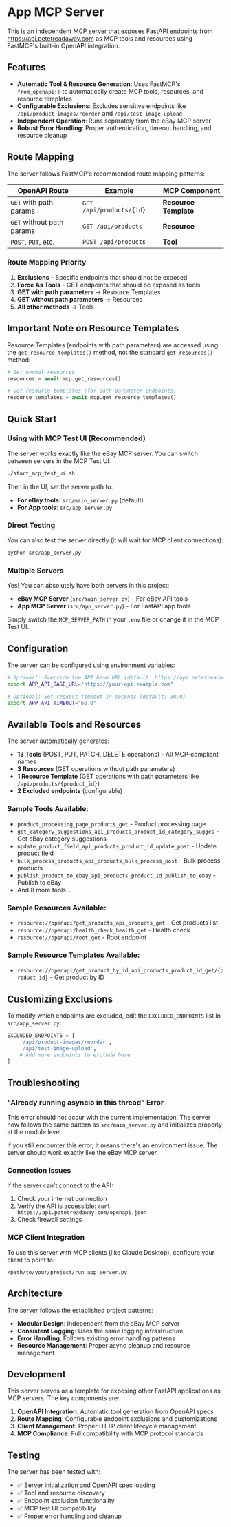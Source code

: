 # App MCP Server

This is an independent MCP server that exposes FastAPI endpoints from https://api.petetreadaway.com as MCP tools and resources using FastMCP's built-in OpenAPI integration.

## Features

- **Automatic Tool & Resource Generation**: Uses FastMCP's `from_openapi()` to automatically create MCP tools, resources, and resource templates
- **Configurable Exclusions**: Excludes sensitive endpoints like `/api/product-images/reorder` and `/api/test-image-upload`
- **Independent Operation**: Runs separately from the eBay MCP server
- **Robust Error Handling**: Proper authentication, timeout handling, and resource cleanup

## Route Mapping

The server follows FastMCP's recommended route mapping patterns:

| OpenAPI Route | Example | MCP Component |
|---------------|---------|---------------|
| `GET` with path params | `GET /api/products/{id}` | **Resource Template** |
| `GET` without path params | `GET /api/products` | **Resource** |
| `POST`, `PUT`, etc. | `POST /api/products` | **Tool** |

### Route Mapping Priority

1. **Exclusions** - Specific endpoints that should not be exposed
2. **Force As Tools** - GET endpoints that should be exposed as tools
3. **GET with path parameters** → Resource Templates
4. **GET without path parameters** → Resources
5. **All other methods** → Tools

## Important Note on Resource Templates

Resource Templates (endpoints with path parameters) are accessed using the `get_resource_templates()` method, not the standard `get_resources()` method:

```python
# Get normal resources
resources = await mcp.get_resources()

# Get resource templates (for path parameter endpoints)
resource_templates = await mcp.get_resource_templates()
```

## Quick Start

### Using with MCP Test UI (Recommended)

The server works exactly like the eBay MCP server. You can switch between servers in the MCP Test UI:

```bash
./start_mcp_test_ui.sh
```

Then in the UI, set the server path to:
- **For eBay tools**: `src/main_server.py` (default)
- **For App tools**: `src/app_server.py`

### Direct Testing

You can also test the server directly (it will wait for MCP client connections):

```bash
python src/app_server.py
```

### Multiple Servers

Yes! You can absolutely have both servers in this project:
- **eBay MCP Server** (`src/main_server.py`) - For eBay API tools
- **App MCP Server** (`src/app_server.py`) - For FastAPI app tools

Simply switch the `MCP_SERVER_PATH` in your `.env` file or change it in the MCP Test UI.

## Configuration

The server can be configured using environment variables:

```bash
# Optional: Override the API base URL (default: https://api.petetreadaway.com)
export APP_API_BASE_URL="https://your-api.example.com"

# Optional: Set request timeout in seconds (default: 30.0)
export APP_API_TIMEOUT="60.0"
```

## Available Tools and Resources

The server automatically generates:

- **13 Tools** (POST, PUT, PATCH, DELETE operations) - All MCP-compliant names
- **3 Resources** (GET operations without path parameters)
- **1 Resource Template** (GET operations with path parameters like `/api/products/{product_id}`)
- **2 Excluded endpoints** (configurable)

### Sample Tools Available:

- `product_processing_page_products_get` - Product processing page
- `get_category_suggestions_api_products_product_id_category_sugges` - Get eBay category suggestions
- `update_product_field_api_products_product_id_update_post` - Update product field
- `bulk_process_products_api_products_bulk_process_post` - Bulk process products
- `publish_product_to_ebay_api_products_product_id_publish_to_ebay` - Publish to eBay
- And 8 more tools...

### Sample Resources Available:

- `resource://openapi/get_products_api_products_get` - Get products list
- `resource://openapi/health_check_health_get` - Health check
- `resource://openapi/root_get` - Root endpoint

### Sample Resource Templates Available:

- `resource://openapi/get_product_by_id_api_products_product_id_get/{product_id}` - Get product by ID

## Customizing Exclusions

To modify which endpoints are excluded, edit the `EXCLUDED_ENDPOINTS` list in `src/app_server.py`:

```python
EXCLUDED_ENDPOINTS = [
    '/api/product-images/reorder',
    '/api/test-image-upload',
    # Add more endpoints to exclude here
]
```

## Troubleshooting

### "Already running asyncio in this thread" Error

This error should not occur with the current implementation. The server now follows the same pattern as `src/main_server.py` and initializes properly at the module level.

If you still encounter this error, it means there's an environment issue. The server should work exactly like the eBay MCP server.

### Connection Issues

If the server can't connect to the API:

1. Check your internet connection
2. Verify the API is accessible: `curl https://api.petetreadaway.com/openapi.json`
3. Check firewall settings

### MCP Client Integration

To use this server with MCP clients (like Claude Desktop), configure your client to point to:

```
/path/to/your/project/run_app_server.py
```

## Architecture

The server follows the established project patterns:

- **Modular Design**: Independent from the eBay MCP server
- **Consistent Logging**: Uses the same logging infrastructure
- **Error Handling**: Follows existing error handling patterns
- **Resource Management**: Proper async cleanup and resource management

## Development

This server serves as a template for exposing other FastAPI applications as MCP servers. The key components are:

1. **OpenAPI Integration**: Automatic tool generation from OpenAPI specs
2. **Route Mapping**: Configurable endpoint exclusions and customizations
3. **Client Management**: Proper HTTP client lifecycle management
4. **MCP Compliance**: Full compatibility with MCP protocol standards

## Testing

The server has been tested with:

- ✅ Server initialization and OpenAPI spec loading
- ✅ Tool and resource discovery
- ✅ Endpoint exclusion functionality
- ✅ MCP test UI compatibility
- ✅ Proper error handling and cleanup
